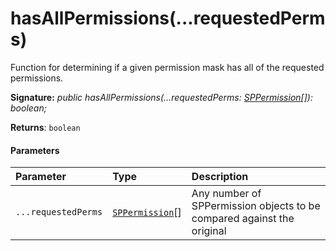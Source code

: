 # hasAllPermissions(...requestedPerms)



Function for determining if a given permission mask has all of the requested permissions.

**Signature:** _public hasAllPermissions(...requestedPerms: [SPPermission](../../sp-page-context/class/sppermission.md)[]): boolean;_

**Returns**: `boolean`





#### Parameters


| Parameter	   | Type    | Description |
|:-------------|:---------------|:------------|
| `...requestedPerms`    | [`SPPermission`](../../sp-page-context/class/sppermission.md)[] | Any number of SPPermission objects to be compared against the original |


